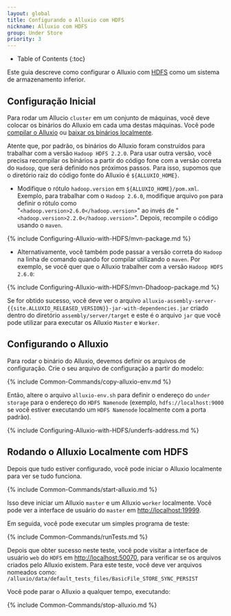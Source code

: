 ```yaml
---
layout: global
title: Configurando o Alluxio com HDFS
nickname: Alluxio com HDFS
group: Under Store
priority: 3
---
```


* Table of Contents
{:toc}

Este guia descreve como configurar o Alluxio com
[HDFS](https://hadoop.apache.org/docs/stable/hadoop-project-dist/hadoop-hdfs/HdfsUserGuide.html)
como um sistema de armazenamento inferior.

## Configuração Inicial

Para rodar um Allucio `cluster` em um conjunto de máquinas, você deve colocar os binários do
Alluxio em cada uma destas máquinas. Você pode
[compilar o Alluxio](Building-Alluxio-Master-Branch.html) ou
[baixar os binários localmente](Running-Alluxio-Locally.html).

Atente que, por padrão, os binários do Alluxio foram construídos para trabalhar com a versão
`Hadoop HDFS 2.2.0`. Para usar outra versão, você precisa recompilar os binários a partir do
código fone com a versão correta do `Hadoop`, que será definido nos próximos passos. Para isso,
supomos que o diretório raiz do código fonte do Alluxio é `${ALLUXIO_HOME}`.

* Modifique o rótulo `hadoop.version` em `${ALLUXIO_HOME}/pom.xml`. Exemplo, para trabalhar com
o `Hadoop 2.6.0`, modifique arquivo `pom` para definir o rótulo como  
"`<hadoop.version>2.6.0</hadoop.version>`" ao invés de
"`<hadoop.version>2.2.0</hadoop.version>`". Depois, recompile o código usando o `maven`.

{% include Configuring-Alluxio-with-HDFS/mvn-package.md %}

* Alternativamente, você também pode passar a versão correta do `Hadoop` na linha de comando quando
for compilar utilizando o `maven`. Por exemplo, se você quer que o Alluxio trabalher com a versão
`Hadoop HDFS 2.6.0`:

{% include Configuring-Alluxio-with-HDFS/mvn-Dhadoop-package.md %}

Se for obtido sucesso, você deve ver o arquivo
`alluxio-assembly-server-{{site.ALLUXIO_RELEASED_VERSION}}-jar-with-dependencies.jar` criado dentro do
diretório `assembly/server/target` e este é o arquivo `jar` que você pode utilizar para executar os
Alluxio `Master` e `Worker`.

## Configurando o Alluxio

Para rodar o binário do Alluxio, devemos definir os arquivos de configuração. Crie o seu arquivo
de configuração a partir do modelo:

{% include Common-Commands/copy-alluxio-env.md %}

Então, altere o arquivo `alluxio-env.sh` para definir o endereço do `under storage` para o
endereço do `HDFS Namenode` (exemplo, `hdfs://localhost:9000` se você estiver executando um
`HDFS Namenode` localmente com a porta padrão).

{% include Configuring-Alluxio-with-HDFS/underfs-address.md %}

## Rodando o Alluxio Localmente com HDFS

Depois que tudo estiver configurado, você pode iniciar o Alluxio localmente para ver se tudo
funciona.

{% include Common-Commands/start-alluxio.md %}

Isso deve iniciar um Alluxio `master` e um Alluxio `worker` localmente. Você pode ver a
interface de usuário do `master` em [http://localhost:19999](http://localhost:19999).

Em seguida, você pode executar um simples programa de teste:

{% include Common-Commands/runTests.md %}

Depois que obter sucesso neste teste, você pode visitar a interface de usuário `web` do
`HDFS` em [http://localhost:50070](http://localhost:50070), para verificar se os arquivos
criados pelo Alluxio existem. Para este teste, você deve ver arquivos nomeados como:
`/alluxio/data/default_tests_files/BasicFile_STORE_SYNC_PERSIST`

Você pode parar o Alluxio a qualquer tempo, executando:

{% include Common-Commands/stop-alluxio.md %}
